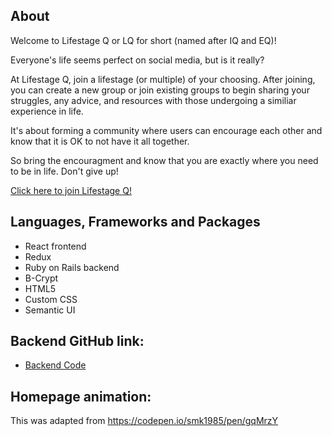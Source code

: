 ## About

Welcome to Lifestage Q or LQ for short (named after IQ and EQ)! 

Everyone's life seems perfect on social media, but is it really?

At Lifestage Q, join a lifestage (or multiple) of your choosing. After joining, you can create a new group or join existing groups to begin sharing your struggles, any advice, and resources with those undergoing a similiar experience in life. 

It's about forming a community where users can encourage each other and know that it is OK to not have it all together.

So bring the encouragment and know that you are exactly where you need to be in life. Don't give up!

[Click here to join Lifestage Q!](https://lifestage-q.herokuapp.com/)

## Languages, Frameworks and Packages
* React frontend
* Redux
* Ruby on Rails backend
* B-Crypt
* HTML5
* Custom CSS
* Semantic UI

## Backend GitHub link:
* [Backend Code](https://github.com/dlee16/final_project_backend)

## Homepage animation:
This was adapted from https://codepen.io/smk1985/pen/gqMrzY
